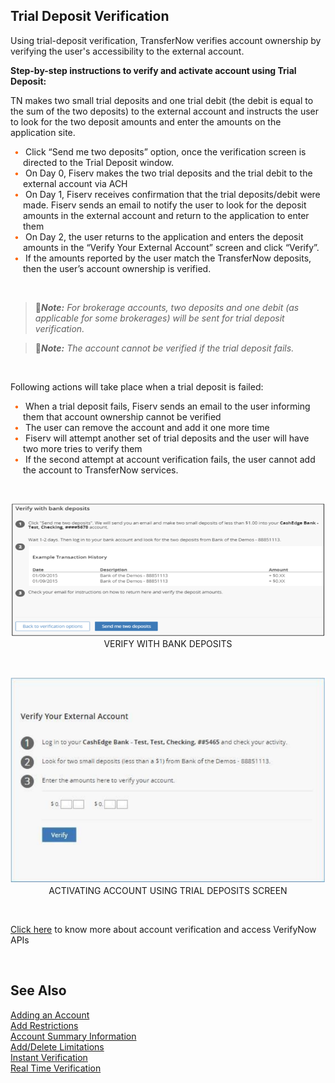 ## Trial Deposit Verification

Using trial-deposit verification, TransferNow verifies account ownership by verifying the user's accessibility to the external account.

<style>
    .card-body ul {
        list-style: none;
        padding-left: 20px;
    }
    .card-body ul li::before {
        content: "\2022";
        font-size: 1em;
        color: #f60;
        display: inline-block;
        width: 1em;
        margin-left: -1em;
    }
</style> 

__Step-by-step instructions to verify and activate account using Trial Deposit:__

TN makes two small trial deposits and one trial debit (the debit is equal to the sum of the two deposits) to the external account and instructs the user to look for the two deposit amounts and enter the amounts on the application site.

<div class="card-body">
    <ul>
        <li>
        Click “Send me two deposits” option, once the verification screen is directed to the Trial Deposit window.
        </li>
        <li> 
        On Day 0, Fiserv makes the two trial deposits and the trial debit to the external account via ACH
        </li>
        <li> 
        On Day 1, Fiserv receives confirmation that the trial deposits/debit were made. Fiserv sends an email to notify the user to look for the deposit amounts in the external account and return to the application to enter them
        </li>
        <li>
        On Day 2, the user returns to the application and enters the deposit amounts in the “Verify Your External Account” screen and click “Verify”.
        </li>
        <li>
        If the amounts reported by the user match the TransferNow deposits, then the user’s account ownership is verified.
        </li>
    </ul>
</div>

 &nbsp;

<!-- theme: info -->

>:memo:_**Note:** For brokerage accounts, two deposits and one debit (as applicable for some brokerages) will be sent for trial deposit verification._<br/>

<!-- theme: info -->

>:memo:_**Note:** The account cannot be verified if the trial deposit fails._

 &nbsp;

Following actions will take place when a trial deposit is failed:
<div class="card-body">
    <ul>
        <li>
        When a trial deposit fails, Fiserv sends an email to the user informing them that account ownership cannot be verified
        </li>
        <li>
        The user can remove the account and add it one more time
        </li>
        <li>
        Fiserv will attempt another set of trial deposits and the user will have two more tries to verify them
        </li>
        <li>
        If the second attempt at account verification fails, the user cannot add the account to TransferNow services.
        </li>
    </ul>
</div>

&nbsp;
<center>

![image](../../../assets/images/verifywithBankDeposits.png) <br />
VERIFY WITH BANK DEPOSITS

</center>     

&nbsp;


<center>

![image](../../../assets/images/ActivatingAccTrailDepositsscreen.png) <br />
ACTIVATING ACCOUNT USING TRIAL DEPOSITS SCREEN

</center>

&nbsp;

[Click here](https://qa-developerstudio.fiserv.com/product/VerifyNow?branch=develop) to know more about account verification and access VerifyNow APIs

&nbsp;

## See Also
[Adding an Account](?path=docs/acc-to-acc-transfer/adding-Acc.md)<br/>
[Add Restrictions](?path=docs/acc-to-acc-transfer/Manage-Account/acc-restrictions.md)<br/>
[Account Summary Information](?path=docs/acc-to-acc-transfer/Manage-Account/acc-summary.md)<br/>
[Add/Delete Limitations](?path=docs/acc-to-acc-transfer/Manage-Account/add-del-limitations.md)<br/>
[Instant Verification](?path=docs/acc-to-acc-transfer/Account-Verify/Instant-Verify.md)<br/>
[Real Time Verification](?path=docs/acc-to-acc-transfer/Account-Verify/real-time.md)

